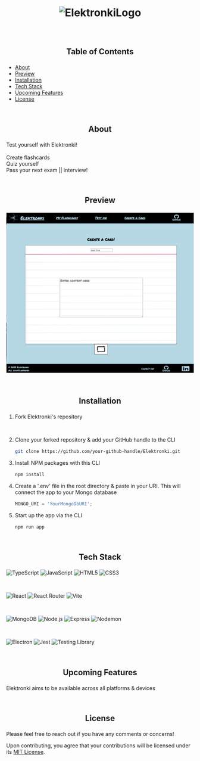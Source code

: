 #  <p align="center">![ElektronkiLogo](https://media.giphy.com/media/3YAlcuGGUi3j9tgQQ7/giphy.gif)</p>

<br/>

## <p align="center"> Table of Contents </p>
- [About](#About)
- [Preview](#Preview)
- [Installation](#Installation)
- [Tech Stack](#Tech-Stack)
- [Upcoming Features](#Upcoming-Features)
- [License](#License)

<br/>

## <p align="center">About</p>

  Test yourself with Elektronki! 
  <br/>
<br/>
Create flashcards
  <br/>
Quiz yourself
  <br/>
Pass your next exam || interview!

<br/>

## <p align="center">Preview</p>

<p align="center">
  <img src='./src/assets/preview.png' alt='a screenshot preview of Elektronki'/>
</p>

<br/>

## <p align="center">Installation</p>


1. Fork Elektronki's repository

<br/>

2. Clone your forked repository & add your GitHub handle to the CLI

   ```sh
   git clone https://github.com/your-github-handle/Elektronki.git
   ```
   
3. Install NPM packages with this CLI

   ```sh
   npm install
   ```

4. Create a '.env' file in the root directory & paste in your URI. This will connect the app to your Mongo database


    ```js
    MONGO_URI = 'YourMongoDbURI';
    ```

5. Start up the app via the CLI

   ```sh
   npm run app
   ```

<br/>

## <p align="center">Tech Stack</p>


![TypeScript](https://img.shields.io/static/v1?style=for-the-badge&message=TypeScript&color=3178C6&logo=TypeScript&logoColor=FFFFFF&label=) 
![JavaScript](https://img.shields.io/static/v1?style=for-the-badge&message=JavaScript&color=222222&logo=JavaScript&logoColor=F7DF1E&label=)
![HTML5](https://img.shields.io/static/v1?style=for-the-badge&message=HTML5&color=E34F26&logo=HTML5&logoColor=FFFFFF&label=)
![CSS3](https://img.shields.io/static/v1?style=for-the-badge&message=CSS3&color=1572B6&logo=CSS3&logoColor=FFFFFF&label=)

<br/>

![React](https://img.shields.io/static/v1?style=for-the-badge&message=React&color=222222&logo=React&logoColor=61DAFB&label=)
![React Router](https://img.shields.io/static/v1?style=for-the-badge&message=React+Router&color=CA4245&logo=React+Router&logoColor=FFFFFF&label=)
![Vite](https://img.shields.io/static/v1?style=for-the-badge&message=Vite&color=646CFF&logo=Vite&logoColor=FFFFFF&label=)

<br/>

![MongoDB](https://img.shields.io/static/v1?style=for-the-badge&message=MongoDB&color=47A248&logo=MongoDB&logoColor=FFFFFF&label=)
![Node.js](https://img.shields.io/static/v1?style=for-the-badge&message=Node.js&color=339933&logo=Node.js&logoColor=FFFFFF&label=)
![Express](https://img.shields.io/static/v1?style=for-the-badge&message=Express&color=000000&logo=Express&logoColor=FFFFFF&label=)
![Nodemon](https://img.shields.io/static/v1?style=for-the-badge&message=Nodemon&color=222222&logo=Nodemon&logoColor=76D04B&label=)

<br/>

![Electron](https://img.shields.io/static/v1?style=for-the-badge&message=Electron&color=47848F&logo=Electron&logoColor=FFFFFF&label=)
![Jest](https://img.shields.io/static/v1?style=for-the-badge&message=Jest&color=C21325&logo=Jest&logoColor=FFFFFF&label=)
![Testing Library](https://img.shields.io/static/v1?style=for-the-badge&message=Testing+Library&color=E33332&logo=Testing+Library&logoColor=FFFFFF&label=)


<br/>

## <p align="center">Upcoming Features</p>

Elektronki aims to be available across all platforms & devices

<br/>

## <p align="center">License </p>

Please feel free to reach out if you have any comments or concerns!

Upon contributing, you agree that your contributions will be licensed under its [MIT License](/LICENSE).
